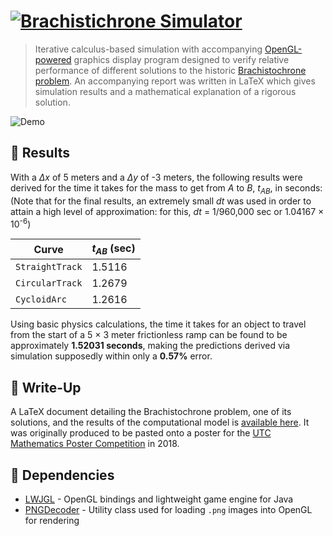 # [![Brachistichrone Simulator](https://i.imgur.com/pAzA0Ik.png)](https://jazevedo.me/projects/brachistochrone-simulator)

> Iterative calculus-based simulation with accompanying [OpenGL-powered](https://www.lwjgl.org/) graphics display program designed to verify relative performance of different solutions to the historic [Brachistochrone problem](http://mathworld.wolfram.com/BrachistochroneProblem.html). An accompanying report was written in LaTeX which gives simulation results and a mathematical explanation of a rigorous solution.

![Demo](https://jazevedo.me/projects/brachistochrone-simulator/gif.gif)

## 🏁 Results

With a *Δx* of 5 meters and a *Δy* of -3 meters, the following results were derived for the time it takes for the mass to get from *A* to *B*, *t<sub>AB</sub>*, in seconds: (Note that for the final results, an extremely small *dt* was used in order to attain a high level of approximation: for this, *dt* = 1/960,000 sec or 1.04167 × 10<sup>-6</sup>)

| Curve           | *t<sub>AB</sub>* (sec) |
| --------------- | ---------------------- |
| `StraightTrack` | 1.5116                 |
| `CircularTrack` | 1.2679                 |
| `CycloidArc`    | 1.2616                 |

Using basic physics calculations, the time it takes for an object to travel from the start of a 5 × 3 meter frictionless ramp can be found to be approximately __1.52031 seconds__, making the predictions derived via simulation supposedly within only a __0.57%__ error.

## 📃 Write-Up

A LaTeX document detailing the Brachistochrone problem, one of its solutions, and the results of the computational model is [available here](https://jazevedo.me/projects/brachistochrone-simulator/report.pdf). It was originally produced to be pasted onto a poster for the [UTC Mathematics Poster Competition](https://www.utc.edu/mathematics/pdfs/poster-competition-rules-2018.pdf) in 2018.

## 🔗 Dependencies

- [LWJGL](https://www.lwjgl.org/) - OpenGL bindings and lightweight game engine for Java
- [PNGDecoder](http://wiki.lwjgl.org/wiki/Loading_PNG_images_with_TWL's_PNGDecoder.html) - Utility class used for loading `.png` images into OpenGL for rendering
